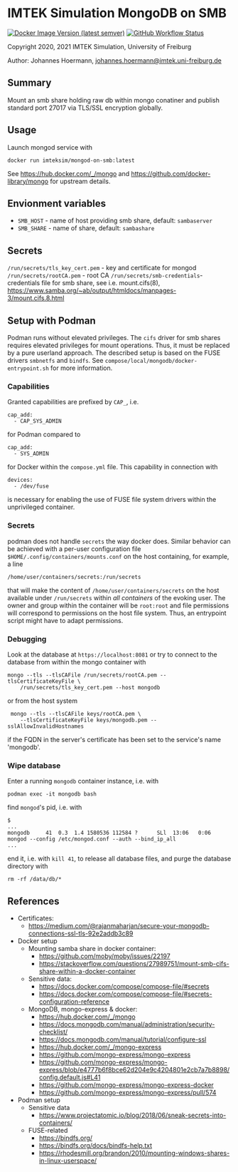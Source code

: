 # IMTEK Simulation MongoDB on SMB

[![Docker Image Version (latest semver)](https://img.shields.io/docker/v/imteksim/mongod-on-smb?label=dockerhub)](https://hub.docker.com/repository/docker/imteksim/mongod-on-smb) [![GitHub Workflow Status](https://img.shields.io/github/workflow/status/IMTEK-Simulation/mongod-on-smb-container-image/publish)](https://github.com/IMTEK-Simulation/mongod-on-smb-container-image/actions?query=workflow%3Apublish)

Copyright 2020, 2021 IMTEK Simulation, University of Freiburg

Author: Johannes Hoermann, johannes.hoermann@imtek.uni-freiburg.de

## Summary

Mount an smb share holding raw db within mongo conatiner and publish
standard port 27017 via TLS/SSL encryption globally.

## Usage

Launch mongod service with

```shell
docker run imteksim/mongod-on-smb:latest
```

See https://hub.docker.com/_/mongo and https://github.com/docker-library/mongo for upstream details.

## Envionment variables

* `SMB_HOST` - name of host providing smb share, default: `sambaserver`
* `SMB_SHARE` - name of share, default: `sambashare`

## Secrets

`/run/secrets/tls_key_cert.pem` - key and certificate for mongod
`/run/secrets/rootCA.pem` - root CA
`/run/secrets/smb-credentials`- credentials file for smb share, see i.e. mount.cifs(8), https://www.samba.org/~ab/output/htmldocs/manpages-3/mount.cifs.8.html

## Setup with Podman

Podman runs without elevated privileges. The `cifs` driver for smb shares requires
elevated privileges for mount operations. Thus, it must be replaced
by a pure userland approach. The described setup is based on the FUSE
drivers `smbnetfs` and `bindfs`. See `compose/local/mongodb/docker-entrypoint.sh` 
for more information.

### Capabilities

Granted capabilities are prefixed by `CAP_`, i.e.

    cap_add:
      - CAP_SYS_ADMIN

for Podman compared to

    cap_add:
      - SYS_ADMIN

for Docker within the `compose.yml` file. This capability in connection with

    devices:
      - /dev/fuse

is necessary for enabling the use of FUSE file system drivers within the unprivileged
container.

### Secrets

podman does not handle `secrets` the way docker does. Similar behavior can be achieved with
a per-user configuration file `$HOME/.config/containers/mounts.conf` on the host containing, 
for example, a line

    /home/user/containers/secrets:/run/secrets

that will make the content of `/home/user/containers/secrets` on the host available under
`/run/secrets` within *all containers* of the evoking user. The owner and group within 
the container will be `root:root` and file permissions will correspond to permissions 
on the host file system. Thus, an entrypoint script might have to adapt permissions.

### Debugging

Look at the database at `https://localhost:8081` or try to connect to the database
from within the mongo container with

    mongo --tls --tlsCAFile /run/secrets/rootCA.pem --tlsCertificateKeyFile \
        /run/secrets/tls_key_cert.pem --host mongodb

or from the host system

     mongo --tls --tlsCAFile keys/rootCA.pem \
        --tlsCertificateKeyFile keys/mongodb.pem --sslAllowInvalidHostnames

if the FQDN in the server's certificate has been set to the service's name 
'mongodb'.

### Wipe database

Enter a running `mongodb` container instance, i.e. with

    podman exec -it mongodb bash

find `mongod`'s pid, i.e. with 

```console
$
...
mongodb     41  0.3  1.4 1580536 112584 ?      SLl  13:06   0:06 mongod --config /etc/mongod.conf --auth --bind_ip_all
...
```
end it, i.e. with `kill 41`, to release all database files, and purge the database directory with

    rm -rf /data/db/*


## References

- Certificates:
  - https://medium.com/@rajanmaharjan/secure-your-mongodb-connections-ssl-tls-92e2addb3c89
- Docker setup
  - Mounting samba share in docker container:
    - https://github.com/moby/moby/issues/22197
    - https://stackoverflow.com/questions/27989751/mount-smb-cifs-share-within-a-docker-container
  - Sensitive data:
    - https://docs.docker.com/compose/compose-file/#secrets
    - https://docs.docker.com/compose/compose-file/#secrets-configuration-reference
  - MongoDB, mongo-express & docker:
    - https://hub.docker.com/_/mongo
    - https://docs.mongodb.com/manual/administration/security-checklist/
    - https://docs.mongodb.com/manual/tutorial/configure-ssl
    - https://hub.docker.com/_/mongo-express
    - https://github.com/mongo-express/mongo-express
    - https://github.com/mongo-express/mongo-express/blob/e4777b6f8bce62d204e9c4204801e2cb7a7b8898/config.default.js#L41
    - https://github.com/mongo-express/mongo-express-docker
    - https://github.com/mongo-express/mongo-express/pull/574
- Podman setup
  - Sensitive data
    - https://www.projectatomic.io/blog/2018/06/sneak-secrets-into-containers/
  - FUSE-related
    - https://bindfs.org/
    - https://bindfs.org/docs/bindfs-help.txt
    - https://rhodesmill.org/brandon/2010/mounting-windows-shares-in-linux-userspace/
